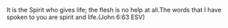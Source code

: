 It is the Spirit who gives life; the flesh is no help at all.The words that I have spoken to you are spirit and life.(John 6:63 ESV)
